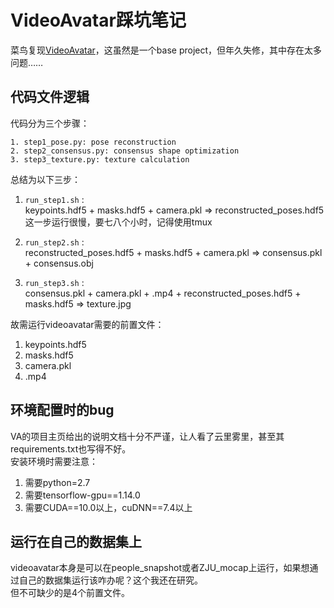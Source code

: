 # VideoAvatar踩坑笔记
菜鸟复现[VideoAvatar](https://github.com/thmoa/videoavatars)，这虽然是一个base project，但年久失修，其中存在太多问题……

## 代码文件逻辑
代码分为三个步骤：
```
1. step1_pose.py: pose reconstruction
2. step2_consensus.py: consensus shape optimization
3. step3_texture.py: texture calculation
```
总结为以下三步：  
1. `run_step1.sh` :   
keypoints.hdf5 + masks.hdf5 + camera.pkl => reconstructed_poses.hdf5  
这一步运行很慢，要七八个小时，记得使用tmux

2. `run_step2.sh` :   
reconstructed_poses.hdf5 + masks.hdf5 + camera.pkl => consensus.pkl + consensus.obj

3. `run_step3.sh` :   
consensus.pkl + camera.pkl + .mp4 + reconstructed_poses.hdf5 + masks.hdf5 => texture.jpg

故需运行videoavatar需要的前置文件：  
1. keypoints.hdf5
2. masks.hdf5
3. camera.pkl
4. .mp4

## 环境配置时的bug
VA的项目主页给出的说明文档十分不严谨，让人看了云里雾里，甚至其requirements.txt也写得不好。  
安装环境时需要注意：  
1. 需要python=2.7
2. 需要tensorflow-gpu==1.14.0
3. 需要CUDA==10.0以上，cuDNN==7.4以上

## 运行在自己的数据集上
videoavatar本身是可以在people_snapshot或者ZJU_mocap上运行，如果想通过自己的数据集运行该咋办呢？这个我还在研究。  
但不可缺少的是4个前置文件。
